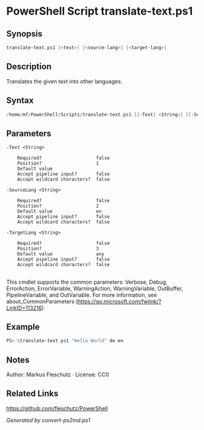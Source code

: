 # PowerShell Script translate-text.ps1

## Synopsis
```powershell
translate-text.ps1 [<text>] [<source-lang>] [<target-lang>]
```

## Description
Translates the given text into other languages.

## Syntax
```powershell
/home/mf/PowerShell/Scripts/translate-text.ps1 [[-Text] <String>] [[-SourceLang] <String>] [[-TargetLang] <String>] [<CommonParameters>]
```

## Parameters

```
-Text <String>
    
    Required?                    false
    Position?                    1
    Default value                
    Accept pipeline input?       false
    Accept wildcard characters?  false
```

```
-SourceLang <String>
    
    Required?                    false
    Position?                    2
    Default value                en
    Accept pipeline input?       false
    Accept wildcard characters?  false
```

```
-TargetLang <String>
    
    Required?                    false
    Position?                    3
    Default value                any
    Accept pipeline input?       false
    Accept wildcard characters?  false
```
## <CommonParameters>
This cmdlet supports the common parameters: Verbose, Debug, ErrorAction, ErrorVariable, WarningAction, WarningVariable, OutBuffer, PipelineVariable, and OutVariable. For more information, see about_CommonParameters (https://go.microsoft.com/fwlink/?LinkID=113216).

## Example
```powershell
PS>.\translate-text.ps1 "Hello World" de en
```


## Notes
Author: Markus Fleschutz · License: CC0

## Related Links
https://github.com/fleschutz/PowerShell

*Generated by convert-ps2md.ps1*
